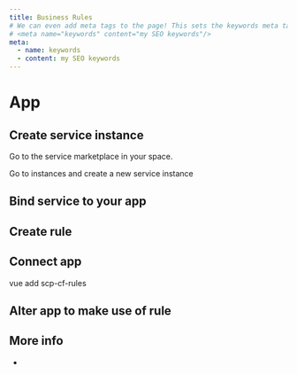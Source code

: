 ```yaml
---
title: Business Rules
# We can even add meta tags to the page! This sets the keywords meta tag.
# <meta name="keywords" content="my SEO keywords"/>
meta:
  - name: keywords
  - content: my SEO keywords
---
```


# App

## Create service instance  

Go to the service marketplace in your space.
[](images/rules-1.png)

Go to instances and  create a new service instance 
[](images/rules-2.png)
[](images/rules-3.png)

## Bind service to your app 

## Create rule

## Connect app

vue add scp-cf-rules

## Alter app to make use of rule

## More info
* [](https://blogs.sap.com/2018/03/29/quick-start-guide-to-sap-business-rules-service-in-cloud-foundry/)




